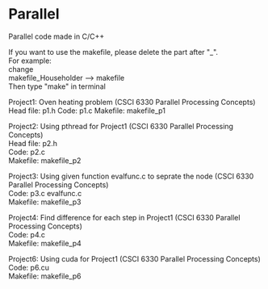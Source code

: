 # Parallel
Parallel code made in C/C++  

If you want to use the makefile, please delete the part after "_".  
For example:  
change  
makefile_Householder --> makefile  
Then type "make" in terminal  

Project1:  Oven heating problem  (CSCI 6330 Parallel Processing Concepts)   
Head file: p1.h
Code: p1.c
Makefile: makefile_p1

Project2: Using pthread for Project1  (CSCI 6330 Parallel Processing Concepts)    
Head file: p2.h   
Code: p2.c   
Makefile: makefile_p2     

Project3: Using given function evalfunc.c to seprate the node  (CSCI 6330 Parallel Processing Concepts)          
Code: p3.c   evalfunc.c         
Makefile: makefile_p3

Project4: Find difference for each step in Project1  (CSCI 6330 Parallel Processing Concepts)             
Code: p4.c   
Makefile: makefile_p4   

Project6: Using cuda for Project1  (CSCI 6330 Parallel Processing Concepts)         
Code: p6.cu    
Makefile: makefile_p6   
